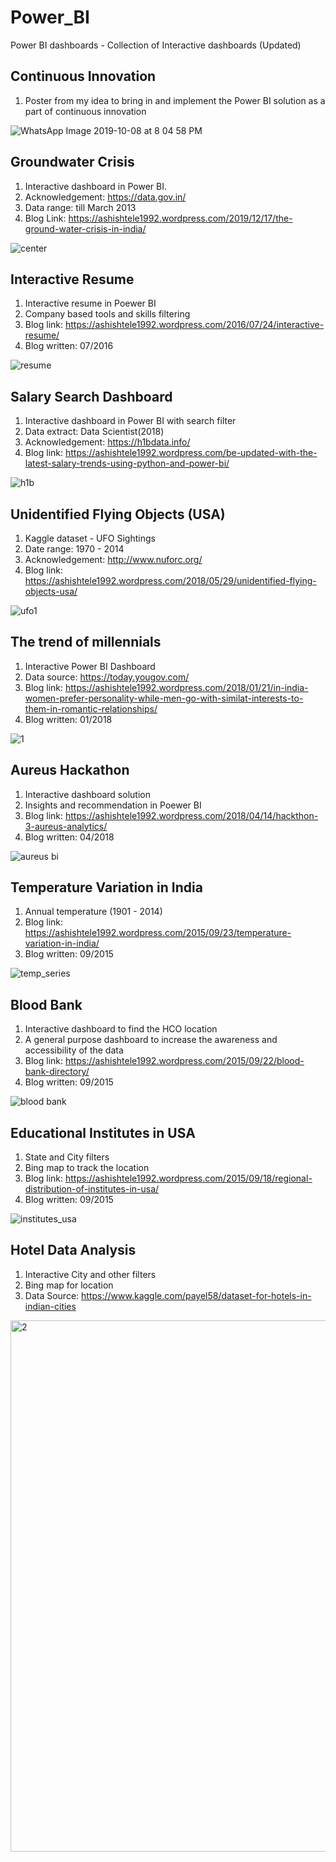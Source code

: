 # Power_BI
Power BI dashboards - Collection of Interactive dashboards (Updated)

## Continuous Innovation

1. Poster from my idea to bring in and implement the Power BI solution as a part of continuous innovation

![WhatsApp Image 2019-10-08 at 8 04 58 PM](https://user-images.githubusercontent.com/14126898/66442083-69127a00-ea07-11e9-8c0e-93760ae21d80.jpeg)

## Groundwater Crisis

1. Interactive dashboard in Power BI.
2. Acknowledgement: https://data.gov.in/
3. Data range: till March 2013
4. Blog Link: https://ashishtele1992.wordpress.com/2019/12/17/the-ground-water-crisis-in-india/

![center]()

## Interactive Resume

1. Interactive resume in Poewer BI
2. Company based tools and skills filtering
3. Blog link: https://ashishtele1992.wordpress.com/2016/07/24/interactive-resume/
4. Blog written: 07/2016

![resume](https://user-images.githubusercontent.com/14126898/40626916-94a68a96-6289-11e8-9658-6cdf89272877.PNG)

## Salary Search Dashboard

1. Interactive dashboard in Power BI with search filter
2. Data extract: Data Scientist(2018)
3. Acknowledgement: https://h1bdata.info/
4. Blog link: https://ashishtele1992.wordpress.com/be-updated-with-the-latest-salary-trends-using-python-and-power-bi/

![h1b](https://user-images.githubusercontent.com/14126898/50360832-66559f80-052f-11e9-9b87-57c04c5ccf24.PNG)

## Unidentified Flying Objects (USA)

1. Kaggle dataset - UFO Sightings
2. Date range: 1970 - 2014
3. Acknowledgement: http://www.nuforc.org/
4. Blog link: https://ashishtele1992.wordpress.com/2018/05/29/unidentified-flying-objects-usa/

![ufo1](https://user-images.githubusercontent.com/14126898/41197044-de8bf224-6c1e-11e8-9a9e-e17171103915.PNG)

## The trend of millennials

1. Interactive Power BI Dashboard 
2. Data source: https://today.yougov.com/
3. Blog link: https://ashishtele1992.wordpress.com/2018/01/21/in-india-women-prefer-personality-while-men-go-with-similat-interests-to-them-in-romantic-relationships/
4. Blog written: 01/2018

![1](https://user-images.githubusercontent.com/14126898/40386784-b057b504-5dd8-11e8-976e-72c7dffe9651.PNG)

## Aureus Hackathon

1. Interactive dashboard solution
2. Insights and recommendation in Poewer BI 
3. Blog link: https://ashishtele1992.wordpress.com/2018/04/14/hackthon-3-aureus-analytics/
4. Blog written: 04/2018

![aureus bi](https://user-images.githubusercontent.com/14126898/40387088-a2e4f336-5dd9-11e8-8e47-1cc31b1a1a91.PNG)

## Temperature Variation in India

1. Annual temperature (1901 - 2014)
2. Blog link: https://ashishtele1992.wordpress.com/2015/09/23/temperature-variation-in-india/
3. Blog written: 09/2015

![temp_series](https://user-images.githubusercontent.com/14126898/40570598-6737d640-605a-11e8-94a1-cfbe6bd397d0.PNG)

## Blood Bank 

1. Interactive dashboard to find the HCO location
2. A general purpose dashboard to increase the awareness and accessibility of the data
3. Blog link: https://ashishtele1992.wordpress.com/2015/09/22/blood-bank-directory/
4. Blog written: 09/2015

![blood bank](https://user-images.githubusercontent.com/14126898/40578410-7b28e090-60e1-11e8-8aad-d0713b413e91.PNG)

## Educational Institutes in USA

1. State and City filters
2. Bing map to track the location
3. Blog link: https://ashishtele1992.wordpress.com/2015/09/18/regional-distribution-of-institutes-in-usa/
4. Blog written: 09/2015

![institutes_usa](https://user-images.githubusercontent.com/14126898/40590636-f00cf90c-61cf-11e8-8996-c3cc8e30db08.PNG)

## Hotel Data Analysis

1. Interactive City and other filters
2. Bing map for location
3. Data Source: https://www.kaggle.com/payel58/dataset-for-hotels-in-indian-cities
<img width="850" alt="2" src="https://user-images.githubusercontent.com/14126898/62376756-654a0f00-b50f-11e9-93bd-f17b41b8d78c.PNG">
